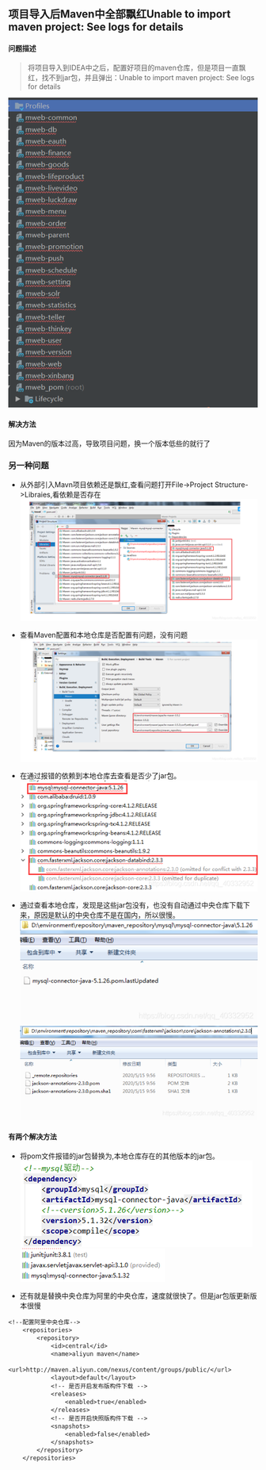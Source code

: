 ## 项目导入后Maven中全部飘红Unable to import maven project: See logs for details

#### 问题描述
> 将项目导入到IDEA中之后，配置好项目的maven仓库，但是项目一直飘红，找不到jar包，并且弹出：Unable to import maven project: See logs for details

![bug-maven项目飘红.jpg](../resource/bug/bug-maven项目飘红.jpg)

#### 解决方法
因为Maven的版本过高，导致项目问题，换一个版本低些的就行了

### 另一种问题
* 从外部引入Mavn项目依赖还是飘红,查看问题打开File->Project Structure->Libraies,看依赖是否存在
![bug-maven项目jar包不在国内导致项目飘红.jpg](../resource/bug/bug-maven项目jar包不在国内导致项目飘红.jpg)

* 查看Maven配置和本地仓库是否配置有问题，没有问题
![bug-maven配置.jpg](../resource/bug/bug-maven配置.jpg)

* 在通过报错的依赖到本地仓库去查看是否少了jar包。
![bug-maven项目jar包无法下载.jpg](../resource/bug/bug-maven项目jar包无法下载.jpg)

* 通过查看本地仓库，发现是这些jar包没有，也没有自动通过中央仓库下载下来，原因是默认的中央仓库不是在国内，所以很慢。
![bug-maven项目jar包查看-1.jpg](../resource/bug/bug-maven项目jar包查看-1.jpg)
![bug-maven项目jar包查看-2.jpg](../resource/bug/bug-maven项目jar包查看-2.jpg)

#### 有两个解决方法
* 将pom文件报错的jar包替换为,本地仓库存在的其他版本的jar包。
![bug-maven项目jar包不在国内解决-1.jpg](../resource/bug/bug-maven项目jar包不在国内解决-1.jpg)
![bug-maven项目jar包不在国内解决-2.jpg](../resource/bug/bug-maven项目jar包不在国内解决-2.jpg)

* 还有就是替换中央仓库为阿里的中央仓库，速度就很快了。但是jar包版更新版本很慢
```pom
<!--配置阿里中央仓库-->
    <repositories>
        <repository>
            <id>central</id>
            <name>aliyun maven</name>
            <url>http://maven.aliyun.com/nexus/content/groups/public/</url>
            <layout>default</layout>
            <!-- 是否开启发布版构件下载 -->
            <releases>
                <enabled>true</enabled>
            </releases>
            <!-- 是否开启快照版构件下载 -->
            <snapshots>
                <enabled>false</enabled>
            </snapshots>
        </repository>
    </repositories>
```